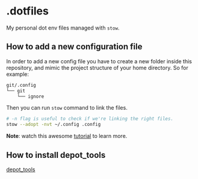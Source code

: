 # .dotfiles

My personal dot env files managed with `stow`.

## How to add a new configuration file

In order to add a new config file you have to create a new folder inside this repository, and
mimic the project structure of your home directory. So for example:

```bash
git/.config
└── git
    └── ignore
```

Then you can run `stow` command to link the files.

```bash
# -n flag is useful to check if we're linking the right files.
stow --adopt -nvt ~/.config .config
```

**Note**: watch this awesome [tutorial](https://www.youtube.com/watch?v=CFzEuBGPPPg) to learn more.

## How to install depot_tools

[depot_tools](https://commondatastorage.googleapis.com/chrome-infra-docs/flat/depot_tools/docs/html/depot_tools_tutorial.html)
